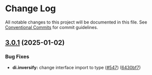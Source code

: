 # Change Log

All notable changes to this project will be documented in this file.
See [Conventional Commits](https://conventionalcommits.org) for commit guidelines.

## [3.0.1](https://github.com/suites-dev/suites/compare/@suites/di.inversify@3.0.1-next.0...@suites/di.inversify@3.0.1) (2025-01-02)


### Bug Fixes

* **di.inversify:** change interface import to type ([#547](https://github.com/suites-dev/suites/issues/547)) ([6430bf7](https://github.com/suites-dev/suites/commit/6430bf782726bb51aea2d5cf76f28c1066134fae))
